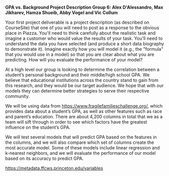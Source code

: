 **GPA vs. Background Project Description
Group 6: Alex D'Alessandro, Max Jikharev, Hamza Shueib, Abby Vogel and Vic Collum**

Your first project deliverable is a project description (as described on CourseSite) that one of you will need to post as a response to the obvious place in Piazza.  You'll need to think carefully about the realistic task and imagine a customer who would value the results of your task.  You'll need to understand the data you have selected (and produce a short data biography to demonstrate it).  Imagine exactly how you will model it (e.g., the "formula" that you would use in a model) so that you are clear about what you are predicting.  How will you evaluate the performance of your model?


At a high level our group is looking to determine the correlation between a student’s personal background and their middle/high school GPA. We believe that educational institutions across the country stand to gain from this research, and they would be our target audience. We hope that with our models they can determine better strategies to serve their respective community. 


We will be using data from https://www.fragilefamilieschallenge.org/, which provides data about a student’s GPA, as well as other features such as race and parent’s education. There are about 4,200 columns in total that we as a team will sift through in order to see which factors have the greatest influence on the student’s GPA.


We will test several models that will predict GPA based on the features in the columns, and we will also compare which set of columns create the most accurate model. Some of these models include linear regression and k-nearest neighbors, and we will evaluate the performance of our model based on its accuracy to predict GPA.


https://metadata.ffcws.princeton.edu/variables
